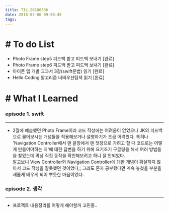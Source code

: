 ```yaml
---
title: TIL-20180306
date: 2018-03-06 09:58:45
tags: 
---
```


# # To do List

- Photo Frame step5 피드백 받고 피드백 보내기 [완료]
- Photo Frame step6 피드백 받고 피드백 보내기 [완료]
- 아이폰 앱 개발 교과서 3장(swift문법) 읽기 [완료]
- Hello Coding 알고리즘 너비우선탐색 읽기 [완료]


# # What I Learned

### episode 1. swift

---

- 2월에 예습했던 Photo Frame이라 코드 작성에는 어려움이 없었으나 JK의 피드백으로 물어보시는 개념들을 적용해보거나 설명하기가 조금 어려웠다. 특히나 'Navigation Controller에서 맨 끝장에서 맨 첫장으로 가려고 할 때 코드로는 어떻게 만들어야하는 지'에 대한 답변을 하기 위해 요기조기 구글링을 해서 여러 방법들을 찾았는데 막상 직접 동작을 확인해보려고 하니 잘 안되었다.<br  />
알고보니 View Controller와 Navigation Controller에 대한 개념이 확실하지 않아서 코드 작성을 잘못했던 것이었다;; 그래도 혼자 공부했다면 계속 놓쳤을 부분을 새롭게 배우게 되어 뿌듯한 마음이었다.

### episode 2. 생각

---

- 프로젝트 내용정리를 어떻게 해야할까 고민중..
